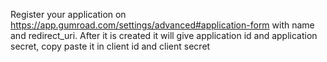 Register your application on https://app.gumroad.com/settings/advanced#application-form with name and redirect_uri. After it is created it will give application id and application secret, copy paste it in client id and client secret
